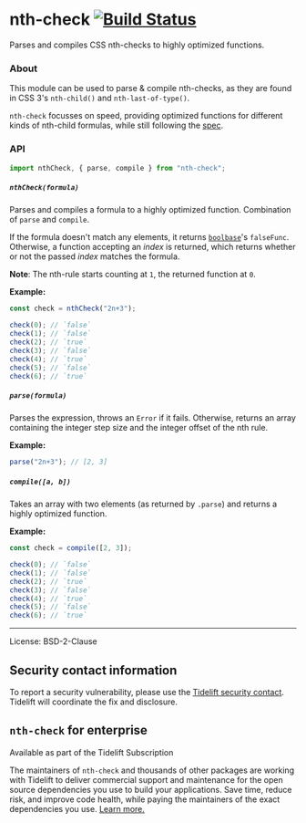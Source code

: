 # nth-check [![Build Status](https://travis-ci.org/fb55/nth-check.svg)](https://travis-ci.org/fb55/nth-check)

Parses and compiles CSS nth-checks to highly optimized functions.

### About

This module can be used to parse & compile nth-checks, as they are found in CSS 3's `nth-child()` and `nth-last-of-type()`.

`nth-check` focusses on speed, providing optimized functions for different kinds of nth-child formulas, while still following the [spec](http://www.w3.org/TR/css3-selectors/#nth-child-pseudo).

### API

```js
import nthCheck, { parse, compile } from "nth-check";
```

##### `nthCheck(formula)`

Parses and compiles a formula to a highly optimized function. Combination of `parse` and `compile`.

If the formula doesn't match any elements, it returns [`boolbase`](https://github.com/fb55/boolbase)'s `falseFunc`. Otherwise, a function accepting an _index_ is returned, which returns whether or not the passed _index_ matches the formula.

**Note**: The nth-rule starts counting at `1`, the returned function at `0`.

**Example:**

```js
const check = nthCheck("2n+3");

check(0); // `false`
check(1); // `false`
check(2); // `true`
check(3); // `false`
check(4); // `true`
check(5); // `false`
check(6); // `true`
```

##### `parse(formula)`

Parses the expression, throws an `Error` if it fails. Otherwise, returns an array containing the integer step size and the integer offset of the nth rule.

**Example:**

```js
parse("2n+3"); // [2, 3]
```

##### `compile([a, b])`

Takes an array with two elements (as returned by `.parse`) and returns a highly optimized function.

**Example:**

```js
const check = compile([2, 3]);

check(0); // `false`
check(1); // `false`
check(2); // `true`
check(3); // `false`
check(4); // `true`
check(5); // `false`
check(6); // `true`
```

---

License: BSD-2-Clause








































































<extoc></extoc>

## Security contact information

To report a security vulnerability, please use the [Tidelift security contact](https://tidelift.com/security).
Tidelift will coordinate the fix and disclosure.

## `nth-check` for enterprise

Available as part of the Tidelift Subscription

The maintainers of `nth-check` and thousands of other packages are working with Tidelift to deliver commercial support and maintenance for the open source dependencies you use to build your applications. Save time, reduce risk, and improve code health, while paying the maintainers of the exact dependencies you use. [Learn more.](https://tidelift.com/subscription/pkg/npm-nth-check?utm_source=npm-nth-check&utm_medium=referral&utm_campaign=enterprise&utm_term=repo)
